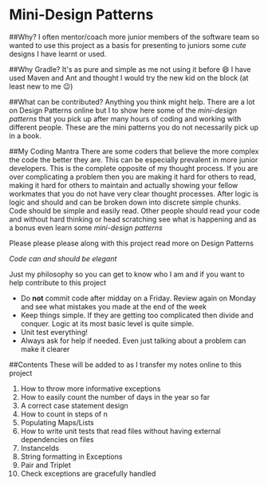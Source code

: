 # Mini-Design Patterns

##Why?
I often mentor/coach more junior members of the software team so wanted to use this project as a basis for presenting to juniors some _cute_ designs I have learnt or used.

##Why Gradle?
It's as pure and simple as me not using it before :smile: I have used Maven and Ant and thought I would try the new kid on the block (at least new to me :wink:)

##What can be contributed?
Anything you think might help. There are a lot on Design Patterns online but I to show here some of the *mini-design patterns* that you pick up after many hours of coding and working with different people. These are the mini patterns you do not necessarily pick up in a book.

##My Coding Mantra
There are some coders that believe the more complex the code the better they are. This can be especially prevalent in more junior
developers. This is the complete opposite of my thought process.
If you are over complicating a problem then you are making it hard for others to read, making it hard for others to maintain and
actually showing your fellow workmates that  you do not have very clear thought processes. After logic is logic and should and 
can be broken down into discrete simple chunks. Code should be simple and easily read. Other people should read your code and 
without hard thinking or head scratching see what is happening and as a bonus even learn some *mini-design patterns*

Please please please along with this project read more on Design Patterns

*Code can and should be elegant*

Just my philosophy so you can get to know who I am and if you want to help contribute to this project
* Do **not** commit code after midday on a Friday. Review again on Monday and see what mistakes you made at the end of the week
* Keep things simple. If they are getting too complicated then divide and conquer. Logic at its most basic level is quite simple. 
* Unit test everything!
* Always ask for help if needed. Even just talking about a problem can make it clearer

##Contents
These will be added to as I transfer my notes online to this project

1. How to throw more informative exceptions
2. How to easily count the number of days in the year so far
3. A correct case statement design
4. How to count in steps of n
5. Populating Maps/Lists
6. How to write unit tests that read files without having external dependencies on files
7. InstanceIds
8. String formatting in Exceptions
9. Pair and Triplet
10. Check exceptions are gracefully handled